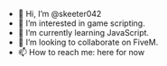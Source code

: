 - 👋 Hi, I’m @skeeter042
- 👀 I’m interested in game scripting.
- 🌱 I’m currently learning JavaScript.
- 💞️ I’m looking to collaborate on FiveM.
- 📫 How to reach me: here for now

<!---
skeeter042/skeeter042 is a ✨ special ✨ repository because its `README.md` (this file) appears on your GitHub profile.
You can click the Preview link to take a look at your changes.
--->

